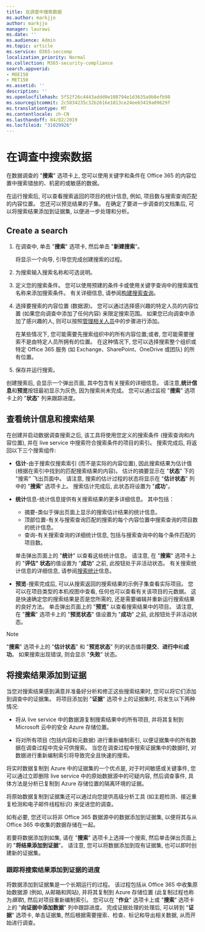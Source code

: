 ```yaml
---
title: 在调查中搜索数据
ms.author: markjjo
author: markjjo
manager: laurawi
ms.date: ''
ms.audience: Admin
ms.topic: article
ms.service: O365-seccomp
localization_priority: Normal
ms.collection: M365-security-compliance
search.appverid:
- MOE150
- MET150
ms.assetid: ''
description: ''
ms.openlocfilehash: 5f52f26c4443addd0e108794e1d3635a9b8efb98
ms.sourcegitcommit: 2c5834235c32b2616e1813ce24eeb3419a09629f
ms.translationtype: MT
ms.contentlocale: zh-CN
ms.lasthandoff: 04/02/2019
ms.locfileid: "31029926"
---
```

# <a name="search-for-data-in-an-investigation"></a>在调查中搜索数据

在数据调查的 "**搜索**" 选项卡上, 您可以使用关键字和条件在 Office 365 的内容位置中搜索错放的、机密的或敏感的数据。 

在运行搜索后, 可以查看搜索返回的项目的统计信息, 例如, 项目数与搜索查询匹配的内容位置。 您还可以预览结果的子集。 在确定了要进一步调查的文档集后, 可以将搜索结果添加到证据集, 以便进一步处理和分析。

## <a name="create-a-search"></a>Create a search

1. 在调查中, 单击 "**搜索**" 选项卡, 然后单击 "**新建搜索**"。 

    将显示一个向导, 引导您完成创建搜索的过程。

2. 为搜索输入搜索名称和可选说明。

3. 定义您的搜索条件。 您可以使用预建的条件卡或使用关键字查询中的搜索属性名称来添加搜索条件。 有关详细信息, 请参阅[构建搜索查询](build-search-queries.md)。

4. 选择要搜索的内容位置 (数据源)。 您可以通过选择感兴趣的特定人员的内容位置 (如果您向调查中添加了任何内容) 来限定搜索范围。 如果您已向调查中添加了感兴趣的人, 则可以按照[管理相关人员](manage-people-of-interest.md#add-people-of-interest)中的步骤进行添加。
 
    在某些情况下, 您可能需要先搜索组织中的所有内容位置;或者, 您可能需要搜索不是由特定人员所拥有的位置。 在这种情况下, 您可以选择搜索整个组织或特定 Office 365 服务 (如 Exchange、SharePoint、OneDrive 或团队) 的所有位置。

5. 保存并运行搜索。

创建搜索后, 会显示一个弹出页面, 其中包含有关搜索的详细信息。 请注意,**统计信息**和**预览**按钮最初显示为灰色, 因为搜索尚未完成。 您可以通过监视 "**搜索**" 选项卡上的 "**状态**" 列来跟踪进度。

## <a name="view-statistics-and-search-results"></a>查看统计信息和搜索结果

在创建并启动数据调查搜索之后, 该工具将使用您定义的搜索条件 (搜索查询和内容位置), 并在 live service 中搜索符合搜索条件的项目的索引。 搜索完成后, 将返回以下三个搜索组件: 

- **估计**-由于搜索仅搜索索引 (而不是实际的内容位置), 因此搜索结果为估计值 (根据在索引中找到的匹配搜索结果的内容)。 估计的摘要显示在 "**状态**" 下的 "搜索" 飞出页面中。 请注意, 搜索的估计过程的状态将显示在 "**估计状态**" 列中的 "**搜索**" 选项卡上。 搜索估计完成后, 此状态将设置为 "**成功**"。

- **统计**信息-统计信息提供有关搜索结果的更多详细信息。 其中包括：

    - 摘要-类似于弹出页面上显示的搜索估计结果的统计信息。
    - 顶部位置-有关与搜索查询匹配的搜索的每个内容位置中搜索查询的项目数的统计信息。 
    - 查询-有关搜索查询的详细统计信息, 包括与搜索查询中的每个条件匹配的项目数。

    单击弹出页面上的 "**统计**" 以查看这些统计信息。 请注意, 在 "**搜索**" 选项卡上的 "**评估" 状态**的值设置为 "**成功**" 之前, 此按钮处于非活动状态。 有关搜索统计信息的详细信息, 请参阅[搜索统计](search-statistics.md)信息。

- **预览**-搜索完成后, 可以从搜索返回的搜索结果的示例子集查看实际项目。 您可以在项目类型的本机视图中查看, 任何也可以查看有关该项目的元数据。 这是快速确定您的搜索结果是否是您所需的, 还是需要编辑并重新运行搜索结果的良好方法。 单击弹出页面上的 "**预览**" 以查看搜索结果中的项目。 请注意, 在 "**搜索**" 选项卡上的 "**预览状态**" 值设置为 "**成功**" 之前, 此按钮处于非活动状态。
 
> [!NOTE]
> "**搜索**" 选项卡上的 "**估计状态**" 和 "**预览状态**" 列的状态值将**提交**、**进行中**和**成功**。 如果搜索出现错误, 则会显示 "**失败**" 状态。

## <a name="add-search-results-to-evidence"></a>将搜索结果添加到证据

当您对搜索结果感到满意并准备好分析和修正这些搜索结果时, 您可以将它们添加到调查中的证据集。 将项目添加到 "**证据**" 选项卡上的证据集时, 将发生以下两种情况:

- 将从 live service 中的数据源复制搜索结果中的所有项目, 并将其复制到 Microsoft 云中的安全 Azure 存储位置。

- 将对所有项目 (包括内容和元数据) 进行重新编制索引, 以便证据集中的所有数据在调查过程中完全可供搜索。 当您在调查过程中搜索证据集中的数据时, 对数据进行重新编制索引将导致完全且快速的搜索。

将实时数据复制到 Azure 中的证据集的一个优点是, 对于时间敏感或关键事件, 您可以通过立即删除 live service 中的原始数据源中的可疑内容, 然后调查事件, 具体方法是分析已复制到 Azure 存储位置的隔离环境的证据。 

将原始数据复制到证据集还可以通过向您提供高级分析工具 (如主题检测、接近重复检测和电子邮件线程标识) 来促进您的调查。

如有必要, 您还可以将非 Office 365 数据源中的数据添加到证据集, 以便将其与从 Office 365 中收集的数据存储在一起。

若要将数据添加到如集, 请在 "**搜索**" 选项卡上选择一个搜索, 然后单击弹出页面上的 "**将结果添加到证据**"。 请注意, 您可以将数据添加到现有证据集, 也可以即时创建新的证据集。

### <a name="tracking-the-progress-of-adding-search-results-to-evidence"></a>跟踪将搜索结果添加到证据的进度

将数据添加到证据集是一个长期运行的过程。 该过程包括从 Office 365 中收集原始数据源 (例如, 从邮箱和网站), 并将其复制到 Azure 存储位置 (此复制过程也称为*摄取*), 然后对项目重新编制索引。 您可以在 "**作业**" 选项卡上或 "**搜索**" 选项卡上的 "**向证据中添加数据**" 列中跟踪进度。 完成证据处理的处理后, 可以转到 "**证据**" 选项卡, 单击证据集, 然后根据需要搜索、检查、标记和导出相关数据, 从而开始进行调查。